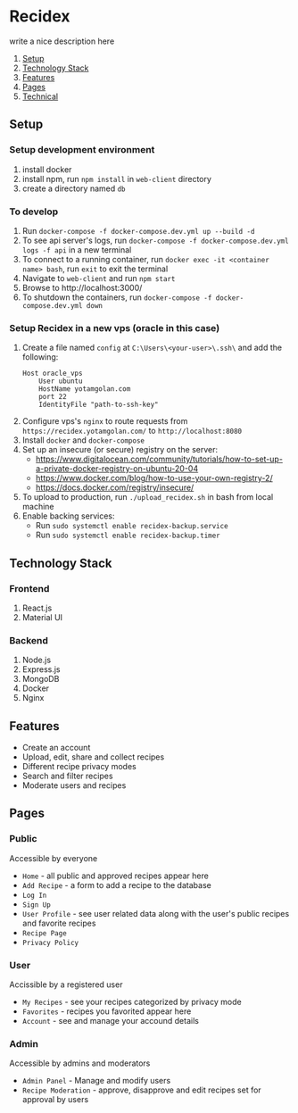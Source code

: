 # Recidex
write a nice description here
1. [Setup](#setup)
2. [Technology Stack](#technology-stack)
3. [Features](#features)
4. [Pages](#pages)
5. [Technical](#technical)

## Setup
### Setup development environment
1. install docker
2. install npm, run `npm install` in `web-client` directory
3. create a directory named `db`

### To develop
1. Run `docker-compose -f docker-compose.dev.yml up --build -d`
2. To see api server's logs, run `docker-compose -f docker-compose.dev.yml logs -f api` in a new terminal
3. To connect to a running container, run `docker exec -it <container name> bash`, run `exit` to exit the terminal
4. Navigate to `web-client` and run `npm start`
5. Browse to http://localhost:3000/
6. To shutdown the containers, run `docker-compose -f docker-compose.dev.yml down`

### Setup Recidex in a new vps (oracle in this case)
1. Create a file named `config` at `C:\Users\<your-user>\.ssh\` and add the following: 
   ```
   Host oracle_vps
       User ubuntu
       HostName yotamgolan.com
       port 22
       IdentityFile "path-to-ssh-key"
   ```
2. Configure vps's `nginx` to route requests from `https://recidex.yotamgolan.com/` to `http://localhost:8080`
3. Install `docker` and `docker-compose`
4. Set up an insecure (or secure) registry on the server:
   * https://www.digitalocean.com/community/tutorials/how-to-set-up-a-private-docker-registry-on-ubuntu-20-04
   * https://www.docker.com/blog/how-to-use-your-own-registry-2/
   * https://docs.docker.com/registry/insecure/
5. To upload to production, run `./upload_recidex.sh` in bash from local machine
6. Enable backing services:
   * Run `sudo systemctl enable recidex-backup.service`
   * Run `sudo systemctl enable recidex-backup.timer`

## Technology Stack

### Frontend
1. React.js
2. Material UI
   
### Backend
1. Node.js
2. Express.js 
3. MongoDB
4. Docker
5. Nginx

## Features
* Create an account
* Upload, edit, share and collect recipes
* Different recipe privacy modes
* Search and filter recipes
* Moderate users and recipes

## Pages
### Public
Accessible by everyone
* `Home` - all public and approved recipes appear here
* `Add Recipe` - a form to add a recipe to the database
* `Log In`
* `Sign Up`
* `User Profile` - see user related data along with the user's public recipes and favorite recipes
* `Recipe Page`
* `Privacy Policy`
### User
Accissible by a registered user
* `My Recipes` - see your recipes categorized by privacy mode 
* `Favorites` - recipes you favorited appear here
* `Account` - see and manage your accound details
### Admin
Accessible by admins and moderators
* `Admin Panel` - Manage and modify users
* `Recipe Moderation` - approve, disapprove and edit recipes set for approval by users